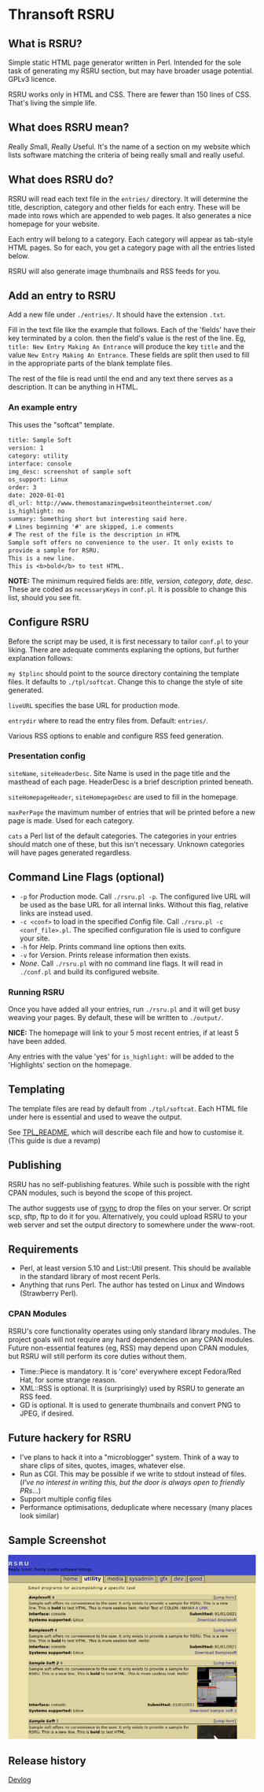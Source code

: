 # Thransoft RSRU

## What is RSRU?
Simple static HTML page generator written in Perl. Intended for the sole task of generating my RSRU section, but may have broader usage potential. GPLv3 licence.

RSRU works only in HTML and CSS. There are fewer than 150 lines of CSS. That's living the simple life.

## What does RSRU mean?
*R*eally *S*mall, *R*eally *U*seful. It's the name of a section on my website which lists software matching the criteria of being really small and really useful.

## What does RSRU do?
RSRU will read each text file in the `entries/` directory. It will determine the title, description, category and other fields for each entry. These will be made into rows which are appended to web pages. It also generates a nice homepage for your website.

Each entry will belong to a category. Each category will appear as tab-style HTML pages. So for each, you get a category page with all the entries listed below.

RSRU will also generate image thumbnails and RSS feeds for you.

## Add an entry to RSRU
Add a new file under `./entries/`. It should have the extension `.txt`.

Fill in the text file like the example that follows. Each of the 'fields' have their key terminated by a colon. then the field's value is the rest of the line. Eg, `title: New Entry Making An Entrance` will produce the key `title` and the value `New Entry Making An Entrance`. These fields are split then used to fill in the appropriate parts of the blank template files.

The rest of the file is read until the end and any text there serves as a description. It can be anything in HTML.

### An example entry

This uses the "softcat" template.

```
title: Sample Soft
version: 1
category: utility
interface: console
img_desc: screenshot of sample soft
os_support: Linux
order: 3
date: 2020-01-01
dl_url: http://www.themostamazingwebsiteontheinternet.com/
is_highlight: no
summary: Something short but interesting said here.
# Lines beginning '#' are skipped, i.e comments
# The rest of the file is the description in HTML
Sample soft offers no convenience to the user. It only exists to provide a sample for RSRU.
This is a new line.
This is <b>bold</b> to test HTML.
```

**NOTE:** The minimum required fields are: _title, version, category, date, desc_. These are coded as `necessaryKeys` in `conf.pl`. It is possible to change this list, should you see fit.

## Configure RSRU
Before the script may be used, it is first necessary to tailor `conf.pl` to your liking. There are adequate comments explaning the options, but further explanation follows:

`my $tplinc` should point to the source directory containing the template files. It defaults to `./tpl/softcat`. Change this to change the style of site generated.

`liveURL` specifies the base URL for production mode.

`entrydir` where to read the entry files from. Default: `entries/`.

Various RSS options to enable and configure RSS feed generation.

### Presentation config
`siteName`, `siteHeaderDesc`. Site Name is used in the page title and the masthead of each page. HeaderDesc is a brief description printed beneath.

`siteHomepageHeader`, `siteHomepageDesc` are used to fill in the homepage.

`maxPerPage` the mavimum number of entries that will be printed before a new page is made. Used for each category.

`cats` a Perl list of the default categories. The categories in your entries should match one of these, but this isn't necessary. Unknown categories will have pages generated regardless.

## Command Line Flags (optional)

- `-p` for *P*roduction mode. Call `./rsru.pl -p`. The configured live URL will be used as the base URL for all internal links. Without this flag, relative links are instead used.
- `-c <conf>` to load in the specified *C*onfig file. Call `./rsru.pl -c <conf_file>.pl`. The specified configuration file is used to configure your site.
- `-h` for *H*elp. Prints command line options then exits.
- `-v` for *V*ersion. Prints release information then exists.
- *None*. Call `./rsru.pl` with no command line flags. It will read in `./conf.pl` and build its configured website.

### Running RSRU

Once you have added all your entries, run `./rsru.pl` and it will get busy weaving your pages. By default, these will be written to `./output/`.

**NICE:** The homepage will link to your 5 most recent entries, if at least 5 have been added.

Any entries with the value 'yes' for `is_highlight:` will be added to the 'Highlights' section on the homepage.

## Templating
The template files are read by default from `./tpl/softcat`. Each HTML file under here is essential and used to weave the output.

See [TPL_README](TPL_README.md), which will describe each file and how to customise it. (This guide is due a revamp)

## Publishing
RSRU has no self-publishing features. While such is possible with the right CPAN modules, such is beyond the scope of this project. 

The author suggests use of [rsync](http://rsync.samba.org) to drop the files on your server. Or script scp, sftp, ftp to do it for you. Alternatively, you could upload RSRU to your web server and set the output directory to somewhere under the www-root.

## Requirements
* Perl, at least version 5.10 and List::Util present. This should be available in the standard library of most recent Perls.
* Anything that runs Perl. The author has tested on Linux and Windows (Strawberry Perl). 

### CPAN Modules
RSRU's core functionality operates using only standard library modules. The project goals will not require any hard dependencies on any CPAN modules. Future non-essential features (eg, RSS) may depend upon CPAN modules, but RSRU will still perform its core duties without them.

- Time::Piece is mandatory. It is 'core' everywhere except Fedora/Red Hat, for some strange reason.
- XML::RSS is optional. It is (surprisingly) used by RSRU to generate an RSS feed.
- GD is optional. It is used to generate thumbnails and convert PNG to JPEG, if desired.

## Future hackery for RSRU
* I've plans to hack it into a "microblogger" system. Think of a way to share clips of sites, quotes, images, whatever else.
* Run as CGI. This may be possible if we write to stdout instead of files. (_I've no interest in writing this, but the door is always open to friendly PRs..._)
* Support multiple config files
* Performance optimisations, deduplicate where necessary (many places look similar)

## Sample Screenshot

![RSRU Screenshot](misc/rsru3.png)

## Release history
[Devlog](./DEVLOG.md)
